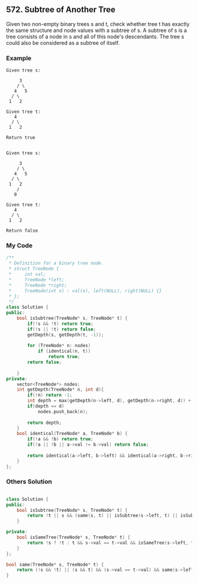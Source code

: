 ## 572. Subtree of Another Tree

Given two non-empty binary trees s and t, check whether tree t has exactly the same structure and node values with a subtree of s. A subtree of s is a tree consists of a node in s and all of this node's descendants. The tree s could also be considered as a subtree of itself.

### Example
```
Given tree s:

     3
    / \
   4   5
  / \
 1   2

Given tree t:
   4 
  / \
 1   2

Return true


Given tree s:

     3
    / \
   4   5
  / \
 1   2
    /
   0

Given tree t:
   4
  / \
 1   2

Return false
```

### My Code
```c++
/**
 * Definition for a binary tree node.
 * struct TreeNode {
 *     int val;
 *     TreeNode *left;
 *     TreeNode *right;
 *     TreeNode(int x) : val(x), left(NULL), right(NULL) {}
 * };
 */
class Solution {
public:
    bool isSubtree(TreeNode* s, TreeNode* t) {
        if(!s && !t) return true;
        if(!s || !t) return false;
        getDepth(s, getDepth(t, -1));
        
        for (TreeNode* n: nodes)
            if (identical(n, t))
                return true;
        return false;
        
    }
private:
    vector<TreeNode*> nodes;
    int getDepth(TreeNode* n, int d){
        if(!n) return -1;
        int depth = max(getDepth(n->left, d), getDepth(n->right, d)) + 1;
        if(depth == d)
            nodes.push_back(n);
        
        return depth;
    }
    bool identical(TreeNode* a, TreeNode* b) {
        if(!a && !b) return true;
        if(!a || !b || a->val != b->val) return false;
        
        return identical(a->left, b->left) && identical(a->right, b->right);
    }
};
```

### Others Solution
```c++

class Solution {
public:
    bool isSubtree(TreeNode* s, TreeNode* t) {
        return !t || s && (same(s, t) || isSubtree(s->left, t) || isSubtree(s->right, t));
    }

private:
    bool isSameTree(TreeNode* s, TreeNode* t) {
        return !s ? !t : t && s->val == t->val && isSameTree(s->left, t->left) && isSameTree(s->right, t->right);
    }
};

bool same(TreeNode* s, TreeNode* t) {
    return (!s && !t) || (s && t) && (s->val == t->val) && same(s->left, t->left) && same(s->right, t->right);
}

```

